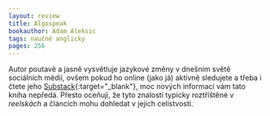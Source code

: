 ```yaml
---
layout: review
title: Algospeak
bookauthor: Adam Aleksic
tags: naučné anglicky
pages: 256
---
```


Autor poutavě a jasně vysvětluje jazykové změny v dnešním světě sociálních médií, ovšem pokud ho online (jako já) aktivně sledujete a třeba i čtete jeho [Substack](https://etymology.substack.com/){:target="_blank"}, moc nových informací vám tato kniha nepředá. Přesto oceňuji, že tyto znalosti typicky roztříštěné v _reelskách_ a článcích mohu dohledat v jejich celistvosti.